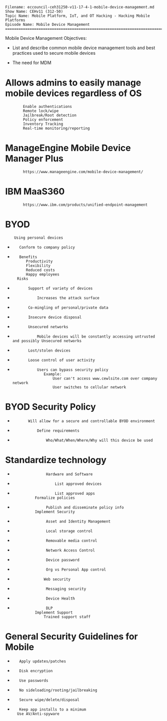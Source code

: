     Filename: eccouncil-ceh31250-v11-17-4-1-mobile-device-management.md
    Show Name: CEHv11 (312-50)
    Topic Name: Mobile Platform, IoT, and OT Hacking - Hacking Mobile Platforms
    Episode Name: Mobile Device Management ================================================================================

Mobile Device Management
Objectives:

-    List and describe common mobile device management tools and best practices used to secure mobile devices

-    The need for MDM
#        Allows admins to easily manage mobile devices regardless of OS
            Enable authentications
            Remote lock/wipe
            Jailbreak/Root detection
            Policy enforcement
            Inventory Tracking
            Real-time monitoring/reporting
#        ManageEngine Mobile Device Manager Plus
            https://www.manageengine.com/mobile-device-management/
#        IBM MaaS360
            https://www.ibm.com/products/unified-endpoint-management

#    BYOD
        Using personal devices
-        Conform to company policy
-        Benefits
            Productivity
            Flexibility
            Reduced costs
            Happy employees
        Risks
-            Support of variety of devices
-                Increases the attack surface
-            Co-mingling of personal/private data
-            Insecure device disposal
-            Unsecured networks
-                Mobile devices will be constantly accessing untrusted and possibly Unsecured networks
-            Lost/stolen devices
-            Loose control of user activity
-                Users can bypass security policy
                    Example:
                        User can't access www.cewlsite.com over company network
                        User switches to cellular network
#        BYOD Security Policy
-            Will allow for a secure and controllable BYOD environment
-                Define requirements
-                    Who/What/When/Where/Why will this device be used
#               Standardize technology
-                    Hardware and Software
-                        List approved devices
-                        List approved apps
                Formalize policies
-                    Publish and disseminate policy info
                Implement Security
-                    Asset and Identity Management
-                    Local storage control
-                    Removable media control
-                    Network Access Control
-                    Device password
-                    Org vs Personal App control
-                   Web security
-                    Messaging security
-                    Device Health
-                    DLP
                Implement Support
                    Trained support staff

#    General Security Guidelines for Mobile
-        Apply updates/patches
-        Disk encryption
-        Use passwords
-        No sideloading/rooting/jailbreaking
-        Secure wipe/delete/disposal
-        Keep app installs to a minimum
        Use AV/Anti-spyware
